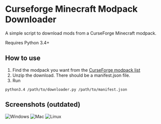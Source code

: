 Curseforge Minecraft Modpack Downloader
=============================

A simple script to download mods from a CurseForge Minecraft modpack.

Requires Python 3.4+

How to use
----------

  1. Find the modpack you want from the [CurseForge modpack list](http://www.curse.com/modpacks/minecraft)
  2. Unzip the download. There should be a manifest.json file.
  3. Run

    python3.4 /path/to/downloader.py /path/to/manifest.json

Screenshots (outdated)
----------
![Windows](/screenshots/cursePackDownloader_windows.png?raw=true)
![Mac](/screenshots/cursePackDownloader_mac.png?raw=true)
![Linux](/screenshots/cursePackDownloader_linux.png?raw=true)